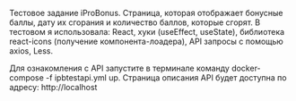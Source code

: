 Тестовое задание iProBonus. Страница, которая отображает бонусные баллы, дату их сгорания и количество баллов, которые сгорят. В тестовом я использовала: React, хуки (useEffect, useState), библиотека react-icons (получение компонента-лоадера), API запросы с помощью axios, Less.

Для ознакомления с API запустите в терминале команду docker-compose -f ipbtestapi.yml up. Страница описания API будет доступна по адресу: http://localhost




